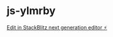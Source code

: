 # js-ylmrby

[Edit in StackBlitz next generation editor ⚡️](https://stackblitz.com/~/github.com/figoinvia2001/js-ylmrby)